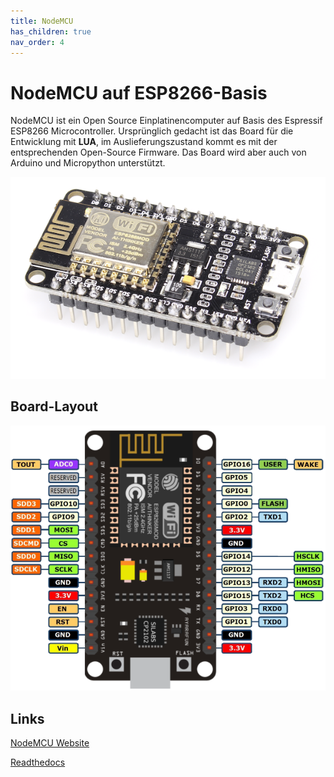 ```yaml
---
title: NodeMCU
has_children: true
nav_order: 4
---
```


# NodeMCU auf ESP8266-Basis

NodeMCU ist ein Open Source Einplatinencomputer auf Basis des Espressif ESP8266 Microcontroller. Ursprünglich gedacht ist das Board für die Entwicklung mit __LUA__, im Auslieferungszustand kommt es mit der entsprechenden Open-Source Firmware. Das Board wird aber auch von Arduino und Micropython  unterstützt.

![NodeMCU](./nodemcu.png "NodeMCU")

## Board-Layout

![PIN-Layout](./pin_layout.png "PIN-Layout")

## Links

[NodeMCU Website](https://www.nodemcu.com/index_en.html)

[Readthedocs](https://nodemcu.readthedocs.io/en/master/)
